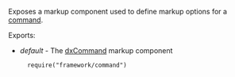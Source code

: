 Exposes a markup component used to define markup options for a [command](/concepts/40%20SPA%20Framework/1%20Views%20and%20Layouts/6%20Add%20Commands%20to%20Views.md '/Documentation/Guide/SPA_Framework/Views_and_Layouts/#Add_Commands_to_Views').

Exports:

- *default* - The [dxCommand](/api-reference/40%20SPA%20Framework/Markup%20Components/dxCommand '/Documentation/ApiReference/SPA_Framework/Markup_Components/dxCommand/') markup component

        require("framework/command")